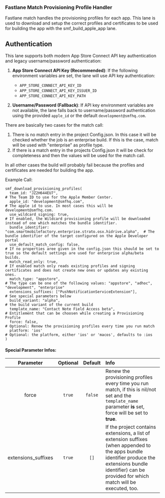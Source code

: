 ### Fastlane Match Provisioning Profile Handler
Fastlane match handles the provisioning profiles for each app. This lane is used to download and setup the correct profiles and certificates 
to be used for building the app with the smf_build_apple_app lane.

## Authentication

This lane supports both modern App Store Connect API key authentication and legacy username/password authentication:

1. **App Store Connect API Key (Recommended)**: If the following environment variables are set, the lane will use API key authentication:
   - `APP_STORE_CONNECT_API_KEY_ID`
   - `APP_STORE_CONNECT_API_KEY_ISSUER_ID`
   - `APP_STORE_CONNECT_API_KEY_PATH`

2. **Username/Password (Fallback)**: If API key environment variables are not available, the lane falls back to username/password authentication using the provided `apple_id` or the default `development@smfhq.com`.

There are basically two cases for the match call:

1. There is no match entry in the project Config.json. In this case it will be checked whether the job is an enterprise build. 
If this is the case, match will be used with "enterprise" as profile type.
2. If there is a match entry in the projects Config.json it will be check for completeness and then the values will be used for the match call.

In all other cases the build will probably fail because the profiles and certificates are needed for building the app.

Example Call:

```
smf_download_provisioning_profiles(
  team_id: "JZ2H644EU7",                                                            # The Team ID to use for the Apple Member Center.
  apple_id: "development@smfhq.com",                                                # The apple id to use. In most cases this will be development@smfhq.com.
  use_wildcard_signing: true,                                                       # If enabled, the Wildcard provisioning profile will be downloaded instead of one which matches the bundle identifier.
  bundle_identifier: "com.smartmobilefactory.enterprise.strato.osx.hidrive.alpha",  # The bundle identifier of the target configured on the Apple Developer portal
  use_default_match_config: false,                                                  # If no properties aree given in the config.json this should be set to true so the default settings are used for enterprise alpha/beta builds.
  match_read_only: true,                                                            # If enabled match only reads existing profiles and signing certificates and does not create new ones or updates any existing ones.
  match_type: "appstore",                                                           # The type can be one of the following values: "appstore", "adhoc", "development", "enterprise"
  extensions_suffixes: ["PushNotificationServiceExtension"],                          # See special parameters below
  build_variant: "alpha",                                                           # the build variant of the current build
  template_name: "Contact Note Field Access beta",                                  # Entitlement that can be choosen while creating a Provisioning Profile
  force: false,                                                                     # Optional: Renew the provisioning profiles every time you run match
  platform: 'ios'                                                                   # Optional: the platform, either 'ios' or 'macos', defaults to :ios  
)
```
#### Special Parameter Infos:

| Parameter | Optional | Default | Info |
| :----: | :----: | :----: | :--- |
| force | `true`| `false` | Renew the provisioning profiles every time you run match, if this is nil/not set and the `template_name` parameter **is** set, force will be set to **true**. |
| extensions_suffixes | `true`| `[]` | If the project contains extensions, a list of extension suffixes (when appended to the apps bundle identifier produce the extensions bundle identifier) can be provided for which match will be executed, too.  |